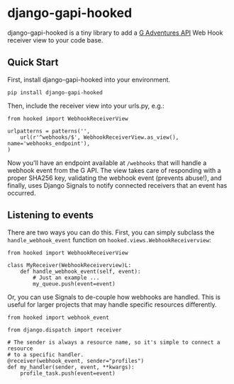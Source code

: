 # django-gapi-hooked

django-gapi-hooked is a tiny library to add a [G Adventures API](https://developers.gadventures.com/) Web Hook receiver view to your code base.

## Quick Start

First, install django-gapi-hooked into your environment.

    pip install django-gapi-hooked

Then, include the receiver view into your urls.py, e.g.:

    from hooked import WebhookReceiverView

    urlpatterns = patterns('',
        url(r'^webhooks/$', WebhookReceiverView.as_view(), name='webhooks_endpoint'),
    )

Now you'll have an endpoint available at `/webhooks` that will handle a webhook
event from the G API. The view takes care of responding with a proper SHA256
key, validating the webhook event (prevents abuse!), and finally, uses Django
Signals to notify connected receivers that an event has occurred.

## Listening to events

There are two ways you can do this. First, you can simply subclass the
`handle_webhook_event` function on `hooked.views.WebhookReceiverview`:

    from hooked import WebhookReceiverView

    class MyReceiver(WebhookReceiverview)L:
        def handle_webhook_event(self, event):
            # Just an example ...
            my_queue.push(event=event)


Or, you can use Signals to de-couple how webhooks are handled. This is useful
for larger projects that may handle specific resources differently. 


    from hooked import webhook_event

    from django.dispatch import receiver

    # The sender is always a resource name, so it's simple to connect a resource
    # to a specific handler.
    @receiver(webhook_event, sender="profiles")
    def my_handler(sender, event, **kwargs):
        profile_task.push(event=event)
